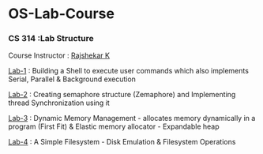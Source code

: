 # OS-Lab-Course

### CS 314 :Lab Structure

Course Instructor :  [Rajshekar K](https://iitdh.ac.in/rajshekar.k/)

[Lab-1](https://github.com/Shiru99/OS-summer-Lab-Course/tree/main/Lab%201) : 
Building a Shell to execute user commands which also implements Serial, Parallel & Background execution

[Lab-2](https://github.com/Shiru99/OS-summer-Lab-Course/tree/main/Lab%202) : 
Creating semaphore structure (Zemaphore) and Implementing thread Synchronization using it

[Lab-3](https://github.com/Shiru99/OS-summer-Lab-Course/tree/main/Lab%203) : 
Dynamic Memory Management -  allocates memory dynamically in a program (First Fit) & Elastic memory allocator - Expandable heap

[Lab-4](https://github.com/Shiru99/OS-summer-Lab-Course/tree/main/Lab%204) : 
A Simple Filesystem - Disk Emulation & Filesystem Operations
